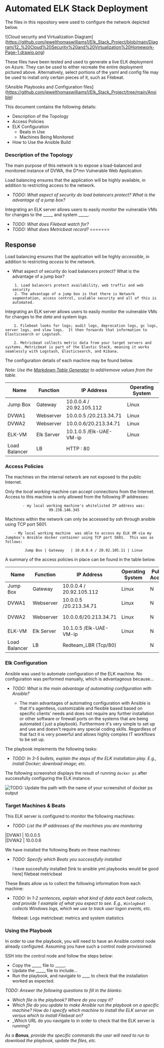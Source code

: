 # Automated ELK Stack Deployment

The files in this repository were used to configure the network depicted below.


![Cloud security and Virtualization Diagram] (https://github.com/jewelthomaswilliams1/Elk_Stack_Project/blob/main/Diagram/12_%20Cloud%20Security%20and%20Virtualization%20Homework-Page-1.drawio.png)

These files have been tested and used to generate a live ELK deployment on Azure. They can be used to either recreate the entire deployment pictured above. Alternatively, select portions of the yaml and config file may be used to install only certain pieces of it, such as Filebeat.

![Ansible Playbooks and Configuration files] (https://github.com/jewelthomaswilliams1/Elk_Stack_Project/tree/main/Ansible)

This document contains the following details:
- Description of the Topology
- Access Policies
- ELK Configuration
  - Beats in Use
  - Machines Being Monitored
- How to Use the Ansible Build


### Description of the Topology

The main purpose of this network is to expose a load-balanced and monitored instance of DVWA, the D*mn Vulnerable Web Application.

Load balancing ensures that the application will be highly available, in addition to restricting access to the network.
- _TODO: What aspect of security do load balancers protect? What is the advantage of a jump box?_


Integrating an ELK server allows users to easily monitor the vulnerable VMs for changes to the _____ and system _____.
- _TODO: What does Filebeat watch for?_
- _TODO: What does Metricbeat record?_
=======

## Response ## 

Load balancing ensures that the application will be highly _accessible_, in addition to restricting _access_ to the network.

-  What aspect of security do load balancers protect? What is the advantage of a jump box?

		1. Load balancers protect availability, web traffic and web security 
		2. The advantage of a jump box is that there is Network segmentation, access control, scalable security and all of this is automated.


Integrating an ELK server allows users to easily monitor the vulnerable VMs for changes to the _data_ and system _logs_.

		1. Filebeat looks for logs; audit logs, deprecation logs, gc logs, server logs, and slow logs.  It then forwards that information to Elasticsearch or Logstash. 
			
		2. Metricbeat collects metric data from your target servers and systems. Metricbeat is part of the Elastic Stack, meaning it works seamlessly with Logstash, Elasticsearch, and Kibana. 


The configuration details of each machine may be found below.

_Note: Use the [Markdown Table Generator](http://www.tablesgenerator.com/markdown_tables) to add/remove values from the table_.

| Name     			| Function  | IP Address		 | Operating System |
|------------------------------	|---------- |-------------------------	 |------------------|
| Jump Box 			| Gateway   | 10.0.0.4 / 20.92.105.112	 | Linux            |
| DVWA1    			| Webserver | 10.0.0.5 /20.213.34.71     | Linux            |
| DVWA2    			| Webserver | 10.0.0.6/20.213.34.71  	 | Linux            |
| ELK-VM  			| Elk Server| 10.1.0.5 /Elk-UAE-VM-ip 	 | Linux            |
| Load Balancer			|LB	    | HTTP : 80


### Access Policies

The machines on the internal network are not exposed to the public Internet. 

Only the _local working_ machine can accept connections from the Internet. Access to this machine is only allowed from the following IP addresses:

			- my local working machine's whitelisted IP address was: 
						99.238.146.345

Machines within the network can only be accessed by ssh through ansible using TCP port 5601.

		- My local working machine  was able to access my ELK VM via my Jumpbox's Ansible docker container using TCP port 5601.  This was as follows:
	
			 Jump Box | Gateway   | 10.0.0.4 / 20.92.105.11 | Linux 

A summary of the access policies in place can be found in the table below.



| Name     			| Function  | IP Address		 | Operating System | Publically Accessible| Allowed IP Addresses|
|------------------------------	|---------- |-------------------------	 |------------------|------------------ |------------------------|
| Jump Box 			| Gateway   | 10.0.0.4 / 20.92.105.112	 | Linux            |N 	                |99.238.146.345 via SSH 22
| DVWA1    			| Webserver | 10.0.0.5 /20.213.34.71     | Linux            |N 	                |10.0.0.4 via SSH 22
| DVWA2    			| Webserver | 10.0.0.6/20.213.34.71  	 | Linux            |N 	                |10.0.0.4 vis SSH 22
| ELK-VM  			| Elk Server| 10.1.0.5 /Elk-UAE-VM-ip 	 | Linux            |N                  |99.238.146.345 via TCP 5601
| Load Balancer  		| LB	    |Redteam_LBR (Tcp/80)	 |		    |N			|99.238.146.345 via HTTP 80

### Elk Configuration

Ansible was used to automate configuration of the ELK machine. No configuration was performed manually, which is advantageous because...

- _TODO: What is the main advantage of automating configuration with Ansible?_

	- The main advantages of automating configuration with Ansible is that it's agentless, customizable and flexible based based on specific clients' needs and does not require any further installation or other software or firewall ports on the systems that are being automated ( just a playbook). Furthermore it's very simple to set up and use and doesn't require any special coding skills.  Regardless of that fact it is very powerful and allows highly complex IT workflows to be set up. 


The playbook implements the following tasks:

- _TODO: In 3-5 bullets, explain the steps of the ELK installation play. E.g., install Docker; download image; etc._




 



The following screenshot displays the result of running `docker ps` after successfully configuring the ELK instance.

![TODO: Update the path with the name of your screenshot of docker ps output](Images/docker_ps_output.png)

### Target Machines & Beats
This ELK server is configured to monitor the following machines:
- _TODO: List the IP addresses of the machines you are monitoring_

|DVWA1    	| 10.0.0.5     
|DVWA2          | 10.0.0.6

We have installed the following Beats on these machines:
- _TODO: Specify which Beats you successfully installed_

	I have succesfully installed  [link to ansible yml playbooks would be good here]
	filebeat
	metricbeat

These Beats allow us to collect the following information from each machine:
- _TODO: In 1-2 sentences, explain what kind of data each beat collects, and provide 1 example of what you expect to see. E.g., `Winlogbeat` collects Windows logs, which we use to track user logon events, etc._

	filebeat: Logs
	metricbeat: metrics and system statistics


### Using the Playbook
In order to use the playbook, you will need to have an Ansible control node already configured. Assuming you have such a control node provisioned: 

SSH into the control node and follow the steps below:
- Copy the _____ file to _____.
- Update the _____ file to include...
- Run the playbook, and navigate to ____ to check that the installation worked as expected.

_TODO: Answer the following questions to fill in the blanks:_
- _Which file is the playbook? Where do you copy it?_
- _Which file do you update to make Ansible run the playbook on a specific machine? How do I specify which machine to install the ELK server on versus which to install Filebeat on?_
- _Which URL do you navigate to in order to check that the ELK server is running?

_As a **Bonus**, provide the specific commands the user will need to run to download the playbook, update the files, etc._
